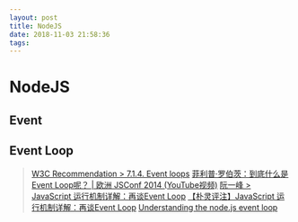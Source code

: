 ```yaml
---
layout: post
title: NodeJS
date: 2018-11-03 21:58:36
tags:
---
```

# NodeJS

## Event

## Event Loop

> [W3C Recommendation > 7.1.4. Event loops](https://www.w3.org/TR/2017/REC-html52-20171214/webappapis.html#event-loops)
> [菲利普·罗伯茨：到底什么是Event Loop呢？ | 欧洲 JSConf 2014 (YouTube视频)](https://www.youtube.com/watch?v=8aGhZQkoFbQ)
> [阮一峰 > JavaScript 运行机制详解：再谈Event Loop](http://www.ruanyifeng.com/blog/2014/10/event-loop.html)
> [【朴灵评注】JavaScript 运行机制详解：再谈Event Loop](http://www.360doc.com/document/14/1011/13/15077656_416048738.shtml)
> [Understanding the node.js event loop](http://blog.mixu.net/2011/02/01/understanding-the-node-js-event-loop/)